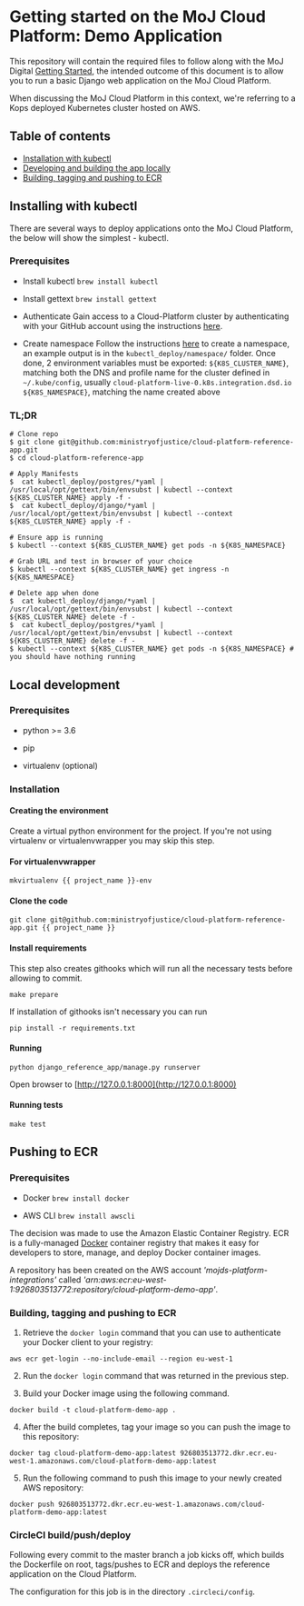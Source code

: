 # Getting started on the MoJ Cloud Platform: Demo Application
This repository will contain the required files to follow along with the MoJ Digital [Getting Started](https://ministryofjustice.github.io/cloud-platform-user-docs/02-deploying-an-app/002-app-deploy-helm/#deploying-an-application-to-the-cloud-platform-with-helm), the intended outcome of this document is to allow you to run a basic Django web application on the MoJ Cloud Platform.

When discussing the MoJ Cloud Platform in this context, we're referring to a Kops deployed Kubernetes cluster hosted on AWS.

## Table of contents
   * [Installation with kubectl](#installing-with-kubectl)
   * [Developing and building the app locally](#local-development)
   * [Building, tagging and pushing to ECR](#pushing-to-ecr)

## Installing with kubectl
There are several ways to deploy applications onto the MoJ Cloud Platform, the below will show the simplest - kubectl.

### Prerequisites
* Install kubectl
```brew install kubectl```
* Install gettext
```brew install gettext```

* Authenticate
Gain access to a Cloud-Platform cluster by authenticating with your GitHub account using the instructions [here](https://ministryofjustice.github.io/cloud-platform-user-docs/01-getting-started/001-kubectl-config/#kubectl-configuration).

* Create namespace
Follow the instructions [here](https://ministryofjustice.github.io/cloud-platform-user-docs/01-getting-started/002-env-create/#creating-a-cloud-platform-environment) to create a namespace, an example output is in the `kubectl_deploy/namespace/` folder.
Once done, 2 environment variables must be exported:
`${K8S_CLUSTER_NAME}`, matching both the DNS and profile name for the cluster defined in `~/.kube/config`, usually `cloud-platform-live-0.k8s.integration.dsd.io`
`${K8S_NAMESPACE}`, matching the name created above

### TL;DR
```
# Clone repo
$ git clone git@github.com:ministryofjustice/cloud-platform-reference-app.git
$ cd cloud-platform-reference-app

# Apply Manifests
$  cat kubectl_deploy/postgres/*yaml | /usr/local/opt/gettext/bin/envsubst | kubectl --context ${K8S_CLUSTER_NAME} apply -f -
$  cat kubectl_deploy/django/*yaml | /usr/local/opt/gettext/bin/envsubst | kubectl --context ${K8S_CLUSTER_NAME} apply -f -

# Ensure app is running
$ kubectl --context ${K8S_CLUSTER_NAME} get pods -n ${K8S_NAMESPACE}

# Grab URL and test in browser of your choice
$ kubectl --context ${K8S_CLUSTER_NAME} get ingress -n ${K8S_NAMESPACE}

# Delete app when done
$  cat kubectl_deploy/django/*yaml | /usr/local/opt/gettext/bin/envsubst | kubectl --context ${K8S_CLUSTER_NAME} delete -f -
$  cat kubectl_deploy/postgres/*yaml | /usr/local/opt/gettext/bin/envsubst | kubectl --context ${K8S_CLUSTER_NAME} delete -f -
$ kubectl --context ${K8S_CLUSTER_NAME} get pods -n ${K8S_NAMESPACE} # you should have nothing running
```
## Local development
### Prerequisites
* python >= 3.6

* pip

* virtualenv (optional)

### Installation

#### Creating the environment

Create a virtual python environment for the project. If you're not using virtualenv or virtualenvwrapper you may skip this step.

#### For virtualenvwrapper
```mkvirtualenv {{ project_name }}-env```

#### Clone the code
```git clone git@github.com:ministryofjustice/cloud-platform-reference-app.git {{ project_name }}```

#### Install requirements

This step also creates githooks which will run all the necessary tests before allowing to commit.

```make prepare```

If installation of githooks isn't necessary you can run

```pip install -r requirements.txt```

#### Running

```python django_reference_app/manage.py runserver```

Open browser to [http://127.0.0.1:8000](http://127.0.0.1:8000)
#### Running tests

```make test```

## Pushing to ECR
### Prerequisites
* Docker
```brew install docker```

* AWS CLI
```brew install awscli```

The decision was made to use the Amazon Elastic Container Registry. ECR is a fully-managed [Docker](https://aws.amazon.com/docker/) container registry that makes it easy for developers to store, manage, and deploy Docker container images.

A repository has been created on the AWS account *'mojds-platform-integrations'* called *'arn:aws:ecr:eu-west-1:926803513772:repository/cloud-platform-demo-app'*.

### Building, tagging and pushing to ECR
1) Retrieve the `docker login` command that you can use to authenticate your Docker client to your registry:

```aws ecr get-login --no-include-email --region eu-west-1```

2) Run the `docker login` command that was returned in the previous step.

3) Build your Docker image using the following command.

```docker build -t cloud-platform-demo-app .```

4) After the build completes, tag your image so you can push the image to this repository:

```docker tag cloud-platform-demo-app:latest 926803513772.dkr.ecr.eu-west-1.amazonaws.com/cloud-platform-demo-app:latest```

5) Run the following command to push this image to your newly created AWS repository:

```docker push 926803513772.dkr.ecr.eu-west-1.amazonaws.com/cloud-platform-demo-app:latest```

### CircleCI build/push/deploy

Following every commit to the master branch a job kicks off, which builds the Dockerfile on root, tags/pushes to ECR and deploys the reference application on the Cloud Platform.

The configuration for this job is in the directory `.circleci/config`. 
